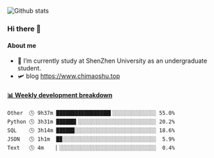 ![Github stats](https://github-readme-stats.vercel.app/api?username=chimaoshu&show_icons=true&theme=cobalt)

### Hi there 👋

#### About me

- 🏫 I’m currently study at ShenZhen University as an undergraduate student.
- 🛩️ blog  https://www.chimaoshu.top

<!-- waka-box start -->
#### <a href="https://gist.github.com/e235103f6d3ace58395a9ff863c34467" target="_blank">📊 Weekly development breakdown</a>
```text
Other  🕓 9h37m █████████████████▌░░░░░░░░░░░░░░ 55.0%
Python 🕓 3h31m ██████▍░░░░░░░░░░░░░░░░░░░░░░░░░ 20.2%
SQL    🕓 3h14m █████▉░░░░░░░░░░░░░░░░░░░░░░░░░░ 18.6%
JSON   🕓 1h1m  █▉░░░░░░░░░░░░░░░░░░░░░░░░░░░░░░  5.9%
Text   🕓 4m    ▏░░░░░░░░░░░░░░░░░░░░░░░░░░░░░░░  0.4%
```
<!-- Powered by https://github.com/YouEclipse/waka-box-go . -->
<!-- waka-box end -->
